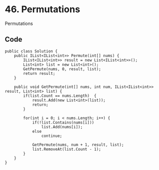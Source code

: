 # 46. Permutations
Permutations

## Code
    public class Solution {
        public IList<IList<int>> Permute(int[] nums) {
            IList<IList<int>> result = new List<IList<int>>();
            List<int> list = new List<int>();
            GetPermute(nums, 0, result, list);
            return result;
        }
        
        public void GetPermute(int[] nums, int num, IList<IList<int>> result, List<int> list) {
            if(list.Count == nums.Length)  {
                result.Add(new List<int>(list));
                return;
            }
            
            for(int i = 0; i < nums.Length; i++) {
                if(!list.Contains(nums[i]))
                    list.Add(nums[i]);
                else 
                    continue;

                GetPermute(nums, num + 1, result, list);
                list.RemoveAt(list.Count - 1);
            }
        }  
    }